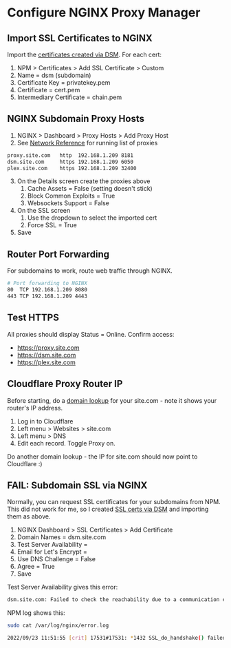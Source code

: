 # Configure NGINX Proxy Manager


## Import SSL Certificates to NGINX

Import the [certificates created via DSM](ssl-certificates.md). For each cert:

1. NPM > Certificates > Add SSL Certificate > Custom
2. Name = dsm (subdomain)
3. Certificate Key = privatekey.pem
4. Certificate = cert.pem
5. Intermediary Certificate = chain.pem


## NGINX Subdomain Proxy Hosts

1. NGINX > Dashboard > Proxy Hosts > Add Proxy Host
2. See [Network Reference](network.md) for running list of proxies

```bash
proxy.site.com   http  192.168.1.209 8181
dsm.site.com     https 192.168.1.209 6050
plex.site.com    https 192.168.1.209 32400
```
3. On the Details screen create the proxies above
   1. Cache Assets = False (setting doesn't stick)
   2. Block Common Exploits = True
   3. Websockets Support = False
4. On the SSL screen 
   1. Use the dropdown to select the imported cert
   2. Force SSL = True
5. Save


## Router Port Forwarding

For subdomains to work, route web traffic through NGINX.

```bash
# Port forwarding to NGINX
80  TCP 192.168.1.209 8080
443 TCP 192.168.1.209 4443
```

## Test HTTPS

All proxies should display Status = Online. Confirm access:

* https://proxy.site.com
* https://dsm.site.com
* https://plex.site.com


## Cloudflare Proxy Router IP

Before starting, do a [domain lookup](https://mxtoolbox.com/DNSLookup.aspx) for your site.com - note it shows your router's IP address.

1. Log in to Cloudflare
2. Left menu > Websites > site.com
3. Left menu > DNS
4. Edit each record. Toggle Proxy on.

Do another domain lookup - the IP for site.com should now point to Cloudflare :)


## FAIL: Subdomain SSL via NGINX

Normally, you can request SSL certificates for your subdomains from NPM. This did not work for me, so I created [SSL certs via DSM](ssl-certificates.md) and importing them as above.

1. NGINX Dashboard > SSL Certificates > Add Certificate
2. Domain Names = dsm.site.com
3. Test Server Availability  = 
4. Email for Let's Encrypt = <email>
5. Use DNS Challenge = False
6. Agree = True
7. Save

Test Server Availability gives this error:

```bash
dsm.site.com: Failed to check the reachability due to a communication error with site24x7.com
```
NPM log shows this:

```bash
sudo cat /var/log/nginx/error.log

2022/09/23 11:51:55 [crit] 17531#17531: *1432 SSL_do_handshake() failed (SSL: error:141CF06C:lib(20):func(463):reason(108)) while SSL handshaking, client: 107.178.200.196, server: 0.0.0.0:443
```


